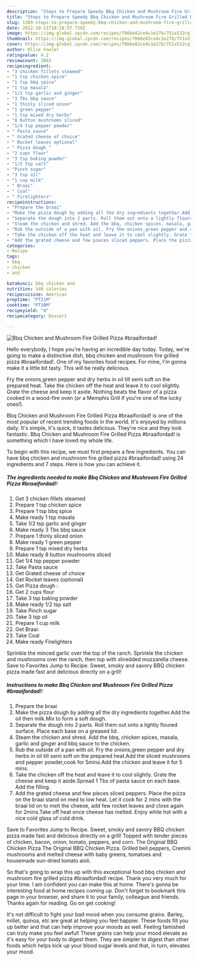 ```yaml
---
description: "Steps to Prepare Speedy Bbq Chicken and Mushroom Fire Grilled Pizza #braaifordad!"
title: "Steps to Prepare Speedy Bbq Chicken and Mushroom Fire Grilled Pizza #braaifordad!"
slug: 1309-steps-to-prepare-speedy-bbq-chicken-and-mushroom-fire-grilled-pizza-braaifordad
date: 2022-10-21T18:18:57.736Z
image: https://img-global.cpcdn.com/recipes/f066e82ce4c1e27b/751x532cq70/bbq-chicken-and-mushroom-fire-grilled-pizza-braaifordad-recipe-main-photo.jpg
thumbnail: https://img-global.cpcdn.com/recipes/f066e82ce4c1e27b/751x532cq70/bbq-chicken-and-mushroom-fire-grilled-pizza-braaifordad-recipe-main-photo.jpg
cover: https://img-global.cpcdn.com/recipes/f066e82ce4c1e27b/751x532cq70/bbq-chicken-and-mushroom-fire-grilled-pizza-braaifordad-recipe-main-photo.jpg
author: Ollie Fowler
ratingvalue: 4.2
reviewcount: 3883
recipeingredient:
- "3 chicken fillets steamed"
- "1 tsp chicken spice"
- "1 tsp bbq spice"
- "1 tsp masala"
- "1/2 tsp garlic and ginger"
- "3 Tbs bbq sauce"
- "1 thinly sliced onion"
- "1 green pepper"
- "1 tsp mixed dry herbs"
- "8 button mushrooms sliced"
- "1/4 tsp pepper powder"
- " Pasta sauce"
- " Grated cheese of choice"
- " Rocket leaves optional"
- " Pizza dough "
- "2 cups flour"
- "3 tsp baking powder"
- "1/2 tsp salt"
- "Pinch sugar"
- "3 tsp oil"
- "1 cup milk"
- " Braai"
- " Coal"
- " Firelighters"
recipeinstructions:
- "Prepare the braai"
- "Make the pizza dough by adding all the dry ingredients together.Add the oil then milk.Mix to form a soft dough."
- "Separate the dough into 2 parts. Roll them out onto a lightly floured surface. Place each base on a greased lid."
- "Steam the chicken and shred. Add the bbq, chicken spices, masala, garlic and ginger and bbq sauce to the chicken."
- "Rub the outside of a pan with oil. Fry the onions,green pepper and dry herbs in oil till semi soft on the prepared heat.Add the sliced mushrooms and pepper powder,cook for 5mins.Add the chicken and leave it for 5 mins."
- "Take the chicken off the heat and leave it to cool slightly. Grate the cheese and keep it aside.Spread 1 Tbs of pasta sauce on each base. Add the filling."
- "Add the grated cheese and few pieces sliced peppers. Place the pizza on the braai stand on med to low heat. Let it cook for 2 mins with the braai lid on to melt the cheese, add few rocket leaves and close again for 2mins.Take off heat once cheese has melted. Enjoy while hot with a nice cold glass of cold drink."
categories:
- Recipe
tags:
- bbq
- chicken
- and

katakunci: bbq chicken and 
nutrition: 140 calories
recipecuisine: American
preptime: "PT21M"
cooktime: "PT38M"
recipeyield: "4"
recipecategory: Dessert

---
```



![Bbq Chicken and Mushroom Fire Grilled Pizza #braaifordad!](https://img-global.cpcdn.com/recipes/f066e82ce4c1e27b/751x532cq70/bbq-chicken-and-mushroom-fire-grilled-pizza-braaifordad-recipe-main-photo.jpg)

Hello everybody, I hope you're having an incredible day today. Today, we're going to make a distinctive dish, bbq chicken and mushroom fire grilled pizza #braaifordad!. One of my favorites food recipes. For mine, I'm gonna make it a little bit tasty. This will be really delicious.

Fry the onions,green pepper and dry herbs in oil till semi soft on the prepared heat. Take the chicken off the heat and leave it to cool slightly. Grate the cheese and keep it aside. Nothing beats the flavor of a pizza cooked in a wood-fire oven (or a Memphis Grill if you&#39;re one of the lucky ones!).

Bbq Chicken and Mushroom Fire Grilled Pizza #braaifordad! is one of the most popular of recent trending foods in the world. It's enjoyed by millions daily. It's simple, it's quick, it tastes delicious. They're nice and they look fantastic. Bbq Chicken and Mushroom Fire Grilled Pizza #braaifordad! is something which I have loved my whole life.


To begin with this recipe, we must first prepare a few ingredients. You can have bbq chicken and mushroom fire grilled pizza #braaifordad! using 24 ingredients and 7 steps. Here is how you can achieve it.

<!--inarticleads1-->

##### The ingredients needed to make Bbq Chicken and Mushroom Fire Grilled Pizza #braaifordad!:

1. Get 3 chicken fillets steamed
1. Prepare 1 tsp chicken spice
1. Prepare 1 tsp bbq spice
1. Make ready 1 tsp masala
1. Take 1/2 tsp garlic and ginger
1. Make ready 3 Tbs bbq sauce
1. Prepare 1 thinly sliced onion
1. Make ready 1 green pepper
1. Prepare 1 tsp mixed dry herbs
1. Make ready 8 button mushrooms sliced
1. Get 1/4 tsp pepper powder
1. Take  Pasta sauce
1. Get  Grated cheese of choice
1. Get  Rocket leaves (optional)
1. Get  Pizza dough :
1. Get 2 cups flour
1. Take 3 tsp baking powder
1. Make ready 1/2 tsp salt
1. Take Pinch sugar
1. Take 3 tsp oil
1. Prepare 1 cup milk
1. Get  Braai:
1. Take  Coal
1. Make ready  Firelighters


Sprinkle the minced garlic over the top of the ranch. Sprinkle the chicken and mushrooms over the ranch, then top with shredded mozzarella cheese. Save to Favorites Jump to Recipe. Sweet, smoky and savory BBQ chicken pizza made fast and delicious directly on a grill! 

<!--inarticleads2-->

##### Instructions to make Bbq Chicken and Mushroom Fire Grilled Pizza #braaifordad!:

1. Prepare the braai
1. Make the pizza dough by adding all the dry ingredients together.Add the oil then milk.Mix to form a soft dough.
1. Separate the dough into 2 parts. Roll them out onto a lightly floured surface. Place each base on a greased lid.
1. Steam the chicken and shred. Add the bbq, chicken spices, masala, garlic and ginger and bbq sauce to the chicken.
1. Rub the outside of a pan with oil. Fry the onions,green pepper and dry herbs in oil till semi soft on the prepared heat.Add the sliced mushrooms and pepper powder,cook for 5mins.Add the chicken and leave it for 5 mins.
1. Take the chicken off the heat and leave it to cool slightly. Grate the cheese and keep it aside.Spread 1 Tbs of pasta sauce on each base. Add the filling.
1. Add the grated cheese and few pieces sliced peppers. Place the pizza on the braai stand on med to low heat. Let it cook for 2 mins with the braai lid on to melt the cheese, add few rocket leaves and close again for 2mins.Take off heat once cheese has melted. Enjoy while hot with a nice cold glass of cold drink.


Save to Favorites Jump to Recipe. Sweet, smoky and savory BBQ chicken pizza made fast and delicious directly on a grill! Topped with tender pieces of chicken, bacon, onion, tomato, peppers, and corn. The Original BBQ Chicken Pizza The Original BBQ Chicken Pizza. Grilled bell peppers, Cremini mushrooms and melted cheese with baby greens, tomatoes and housemade sun-dried tomato aioli. 

So that's going to wrap this up with this exceptional food bbq chicken and mushroom fire grilled pizza #braaifordad! recipe. Thank you very much for your time. I am confident you can make this at home. There's gonna be interesting food at home recipes coming up. Don't forget to bookmark this page in your browser, and share it to your family, colleague and friends. Thanks again for reading. Go on get cooking!

It's not difficult to fight your bad mood when you consume grains. Barley, millet, quinoa, etc are great at helping you feel happier. These foods fill you up better and that can help improve your moods as well. Feeling famished can truly make you feel awful! These grains can help your mood elevate as it's easy for your body to digest them. They are simpler to digest than other foods which helps kick up your blood sugar levels and that, in turn, elevates your mood.
